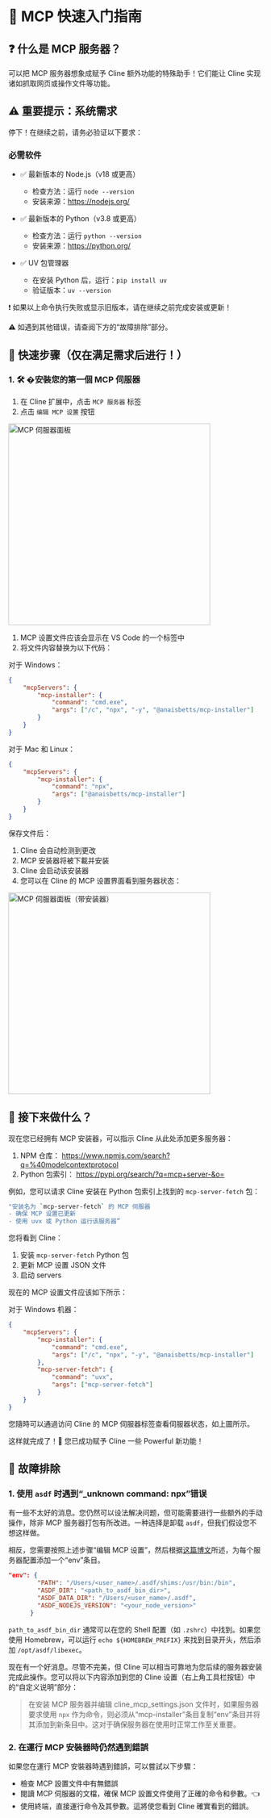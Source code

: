 # 🚀 MCP 快速入门指南

## ❓ 什么是 MCP 服务器？

可以把 MCP 服务器想象成赋予 Cline 额外功能的特殊助手！它们能让 Cline 实现诸如抓取网页或操作文件等功能。

## ⚠️ 重要提示：系统需求

停下！在继续之前，请务必验证以下要求：

### 必需软件

-   ✅ 最新版本的 Node.js（v18 或更高）

    -   检查方法：运行 `node --version`
    -   安装来源：<https://nodejs.org/>

-   ✅ 最新版本的 Python（v3.8 或更高）

    -   检查方法：运行 `python --version`
    -   安装来源：<https://python.org/>

-   ✅ UV 包管理器
    -   在安装 Python 后，运行：`pip install uv`
    -   验证版本：`uv --version`

❗ 如果以上命令执行失败或显示旧版本，请在继续之前完成安装或更新！

⚠️ 如遇到其他错误，请查阅下方的“故障排除”部分。

## 🎯 快速步骤（仅在满足需求后进行！）

### 1. 🛠️ �安裝您的第一個 MCP 伺服器

1. 在 Cline 扩展中，点击 `MCP 服务器` 标签
1. 点击 `编辑 MCP 设置` 按钮

 <img src="https://github.com/user-attachments/assets/abf908b1-be98-4894-8dc7-ef3d27943a47" alt="MCP 伺服器面板" width="400" />

1. MCP 设置文件应该会显示在 VS Code 的一个标签中
1. 将文件内容替换为以下代码：

对于 Windows：

```json
{
	"mcpServers": {
		"mcp-installer": {
			"command": "cmd.exe",
			"args": ["/c", "npx", "-y", "@anaisbetts/mcp-installer"]
		}
	}
}
```

对于 Mac 和 Linux：

```json
{
	"mcpServers": {
		"mcp-installer": {
			"command": "npx",
			"args": ["@anaisbetts/mcp-installer"]
		}
	}
}
```

保存文件后：

1. Cline 会自动检测到更改
2. MCP 安装器将被下載并安装
3. Cline 会启动该安装器
4. 您可以在 Cline 的 MCP 设置界面看到服务器状态：

<img src="https://github.com/user-attachments/assets/2abbb3de-e902-4ec2-a5e5-9418ed34684e" alt="MCP 伺服器面板（带安装器）" width="400" />

## 🤔 接下来做什么？

现在您已经拥有 MCP 安装器，可以指示 Cline 从此处添加更多服务器：

1. NPM 仓库： <https://www.npmjs.com/search?q=%40modelcontextprotocol>
2. Python 包索引： <https://pypi.org/search/?q=mcp+server-&o=>

例如，您可以请求 Cline 安装在 Python 包索引上找到的 `mcp-server-fetch` 包：

```bash
"安装名为 `mcp-server-fetch` 的 MCP 伺服器
- 确保 MCP 设置已更新
- 使用 uvx 或 Python 运行该服务器”
```

您将看到 Cline：

1. 安装 `mcp-server-fetch` Python 包
1. 更新 MCP 设置 JSON 文件
1. 启动 servers

现在的 MCP 设置文件应该如下所示：

对于 Windows 机器：

```json
{
	"mcpServers": {
		"mcp-installer": {
			"command": "cmd.exe",
			"args": ["/c", "npx", "-y", "@anaisbetts/mcp-installer"]
		},
		"mcp-server-fetch": {
			"command": "uvx",
			"args": ["mcp-server-fetch"]
		}
	}
}
```

您隨時可以通​過访问 Cline 的 MCP 伺服器标签查看伺服器状态，如上圖所示。

这样就完成了！🎉 您已成功赋予 Cline 一些 Powerful 新功能！

## 📝 故障排除

### 1. 使用 `asdf` 时遇到“_unknown command: npx”错误

有一些不太好的消息。您仍然可以设法解决问题，但可能需要进行一些额外的手动操作，除非 MCP 服务器打包有所改进。一种选择是卸载 `asdf`，但我们假设您不想这样做。

相反，您需要按照上述步骤“编辑 MCP 设置”，然后根据[这篇博文](https://dev.to/cojiroooo/mcp-using-node-on-asdf-382n)所述，为每个服务器配置添加一个“env”条目。

```json
"env": {
        "PATH": "/Users/<user_name>/.asdf/shims:/usr/bin:/bin",
        "ASDF_DIR": "<path_to_asdf_bin_dir>",
        "ASDF_DATA_DIR": "/Users/<user_name>/.asdf",
        "ASDF_NODEJS_VERSION": "<your_node_version>"
      }
```

`path_to_asdf_bin_dir` 通常可以在您的 Shell 配置（如 `.zshrc`）中找到。如果您使用 Homebrew，可以运行 `echo ${HOMEBREW_PREFIX}` 来找到目录开头，然后添加 `/opt/asdf/libexec`。

现在有一个好消息。尽管不完美，但 Cline 可以相当可靠地为您后续的服务器安装完成此操作。您可以将以下内容添加到您的 Cline 设置（右上角工具栏按钮）中的“自定义说明”部分：

> 在安装 MCP 服务器并编辑 cline_mcp_settings.json 文件时，如果服务器要求使用 `npx` 作为命令，则必须从“mcp-installer”条目复制“env”条目并将其添加到新条目中。这对于确保服务器在使用时正常工作至关重要。

### 2. 在運行 MCP 安裝器時仍然遇到錯誤

如果您在運行 MCP 安裝器時遇到錯誤，可以嘗試以下步驟：

-   檢查 MCP 設置文件中有無錯誤
-   閱讀 MCP 伺服器的文檔，確保 MCP 設置文件使用了正確的命令和參數。👈
-   使用終端，直接運行命令及其參數。這將使您看到 Cline 確實看到的錯誤。